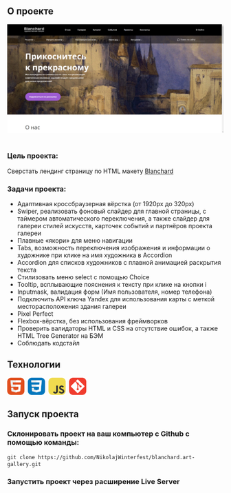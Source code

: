 ## О проекте

<div>
  <img src="/Blanchard_art-gallery.png" title="Blanchard" alt="Blanchard" />&nbsp;
</div>

### Цель проекта:

Сверстать лендинг страницу по HTML макету [Blanchard](<https://www.figma.com/file/sV7zCNFp0yZBiRimO0yESX/Blanchard-(Copy)?type=design&mode=design&t=Z3InnSI4P4GlpX3p-0>)

### Задачи проекта:

-   Адаптивная кроссбраузерная вёрстка (от 1920px до 320px)
-   Swiper, реализовать фоновый слайдер для главной страницы, с таймером автоматического переключения, а также слайдер для галереи стилей искусств, карточек событий и партнёров проекта галереи
-   Плавные «якори» для меню навигации
-   Tabs, возможность переключения изображения и информации о художнике при клике на имя художника в Accordion
-   Accordion для списков художников с плавной анимацией раскрытия текста
-   Стилизовать меню select с помощью Choice
-   Tooltip, всплывающие пояснения к тексту при клике на кнопки i
-   Inputmask, валидация форм (Имя пользователя, номер телефона)
-   Подключить API ключа Yandex для использования карты с меткой месторасположения здания галереи
-   Pixel Perfect
-   Flexbox-вёрстка, без использования фреймворков
-   Проверить валидаторы HTML и CSS на отсутствие ошибок, а также HTML Tree Generator на БЭМ
-   Соблюдать кодстайл

## Технологии

<div>
  <img src="https://github.com/NikolajWinterfest/NikolajWinterfest/blob/master/assets/icons/HTML.svg" title="html5" alt="html5" width="40" height="40"/>&nbsp;
  <img src="https://github.com/NikolajWinterfest/NikolajWinterfest/blob/master/assets/icons/CSS.svg" title="css3" alt="css3" width="40" height="40"/>&nbsp;
  <img src="https://github.com/NikolajWinterfest/NikolajWinterfest/blob/master/assets/icons/JavaScript.svg" title="javascript" alt="javascript" width="40" height="40"/>&nbsp;
  <img src="https://github.com/NikolajWinterfest/NikolajWinterfest/blob/master/assets/icons/Git.svg" title="git" alt="git" width="40" height="40"/>&nbsp;
</div>

## Запуск проекта

### Склонировать проект на ваш компьютер с Github с помощью команды:

```
git clone https://github.com/NikolajWinterfest/blanchard.art-gallery.git
```

### Запустить проект через расширение Live Server
